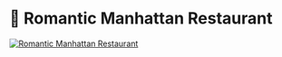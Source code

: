 # :rose: Romantic Manhattan Restaurant

[![Romantic Manhattan Restaurant](https://img.youtube.com/vi/Cos-1qUyvrc/0.jpg)](https://youtu.be/Cos-1qUyvrc)
